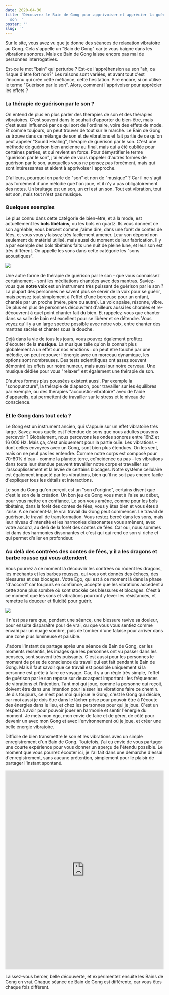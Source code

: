 ```yaml
---
date: 2020-04-30
title: 'Découvrez le Bain de Gong pour apprivoiser et apprécier la guérison par le
  son  '
poster: ''
slug: ''
---
```

Sur le site, vous avez vu que je donne des séances de relaxation vibratoire au Gong. Cela s'appelle un "Bain de Gong" car je vous baigne dans les vibrations sonores. Mais ce Bain de Gong laisse encore pas mal de personnes interrogatives.

Est-ce le mot "bain" qui perturbe ? Est-ce l'appréhension au son "ah, ca risque d'être fort non?" Les raisons sont variées, et avant tout c'est l'inconnu qui crée cette méfiance, cette hésitation. Pire encore, si on utilise le terme "Guérison par le son". Alors, comment l'apprivoiser pour apprécier les effets ?

### La thérapie de guérison par le son ?

On entend de plus en plus parler des thérapies de son et des thérapies vibratoires. C'est souvent dans le souhait d'apporter du bien-être, mais c'est aussi influencé par ce qui sort de l'ordinaire, voire des effets de mode. Et comme toujours, on peut trouver de tout sur le marché. Le Bain de Gong se trouve dans ce mélange de son et de vibrations et fait partie de ce qu'on peut appeler "Sound Healing", thérapie de guérison par le son. C'est une méthode de guérison bien ancienne au final, mais qui a été oubliée pour certaines parties, et qui revient en force. Pour démystifier le terme "guérison par le son", j'ai envie de vous rappeler d'autres formes de guérison par le son, auxquelles vous ne pensez pas forcément, mais qui sont intéressantes et aident à apprivoiser l'approche.

D'ailleurs, pourquoi on parle de "son" et non de "musique" ? Car il ne s'agit pas forcément d'une mélodie que l'on joue, et il n'y a pas obligatoirement des notes. Un bruitage est un son, un cri est un son. Tout est vibration, tout est son, mais tout n'est pas musique.

### Quelques exemples

Le plus connu dans cette catégorie de bien-être, et à la mode, est actuellement les **bols tibétains**, ou les bols en quartz. Ils vous donnent ce son agréable, vous bercent comme j'aime dire, dans une forêt de contes de fées, et vous vous y laissez très facilement amener. Leur son dépend non seulement du matériel utilisé, mais aussi du moment de leur fabrication. Il y a par exemple des bols tibétains faits une nuit de pleine lune, et leur son est très différent. On appelle les sons dans cette catégorie les "sons acoustiques".

![](/images/Canva_Fairy_forest.jpg)

Une autre forme de thérapie de guérison par le son - que vous connaissez certainement - sont les méditations chantées avec des mantras. Saviez-vous que **notre voix** est un instrument très puissant de guérison par le son ? La plupart des personnes ne savent plus se servir de la voix pour se guérir, mais pensez tout simplement à l'effet d'une berceuse pour un enfant, chantée par un proche (mère, père ou autre). La voix apaise, résonne, vibre. De plus en plus de personnes découvrent d'ailleurs aussi les chorales et re-découvrent à quel point chanter fait du bien. Et rappelez-vous que chanter dans sa salle de bain est excellent pour se libérer et se détendre. Vous voyez qu'il y a un large spectre possible avec notre voix, entre chanter des mantras sacrés et chanter sous la douche.

Déjà dans la vie de tous les jours, vous pouvez également profitez d'écouter de la **musique**. La musique telle qu'on la connait plus globalement a un effet sur nos émotions : on peut être touché par une mélodie, on peut retrouver l'énergie avec un morceau dynamique, les options sont nombreuses. Des tests scientifiques ont assez souvent démontré les effets sur notre humeur, mais aussi sur notre cerveau. Une musique dédiée pour vous "relaxer" est également une thérapie de son.

D'autres formes plus poussées existent aussi. Par exemple la "sonopuncture", la thérapie de diapason, pour travailler sur les équilibres par exemple, ou des thérapies "accoustic-vibratoire" avec de l'aide d'appareils, qui permettent de travailler sur le stress et le niveau de conscience.

### Et le Gong dans tout cela ?

Le Gong est un instrument ancien, qui s'appuie sur un effet vibratoire très large. Savez-vous quelle est l'étendue de sons que nous adultes pouvons percevoir ? Globalement, nous percevons les ondes sonores entre 16hZ et 16 000 Hz. Mais ça, c'est uniquement pour la partie ouïe. Les vibrations - dont celles envoyées avec un Gong, sont bien plus étendues. On les sent, mais on ne peut pas les entendre.  Comme notre corps est composé pour 70-80% d'eau - comme la planète terre, coïncidence ou pas - les vibrations dans toute leur étendue peuvent travailler notre corps et travailler sur l'assouplissement et la levée de certains blocages. Notre système cellulaire est également impacté par les vibrations, bien qu'il ne soit pas encore facile d'expliquer tous les détails et interactions.

Le son du Gong qu'on perçoit est un "son d'origine", certains disent que c'est le son de la création. Un bon jeu de Gong vous met à l'aise au début, pour vous mettre en confiance. Le son vous amène, comme pour les bols tibétains, dans la forêt des contes de fées, vous y êtes bien et vous êtes à l'aise. A ce moment-là, le vrai travail du Gong peut commencer. Le travail de guérison, le travail de transformation. Vous restez bercé dans les sons, mais leur niveau d'intensité et les harmonies dissonantes vous amènent, avec votre accord, au delà de la forêt des contes de fées. Car oui, nous sommes ici dans des harmonies dissonantes et c'est qui qui rend ce son si riche et qui permet d'aller en profondeur. 

### Au delà des contrées des contes de fées, y il a les dragons et barbe rousse qui vous attendent

Vous pourrez à ce moment là découvrir les contrées où rôdent les dragons, les méchants et les barbes rousses, qui vous ont donnés des échecs, des blessures et des blocages. Votre Ego, qui est à ce moment là dans la phase "d'accord" car toujours en confiance, accepte que les vibrations accèdent à cette zone plus sombre où sont stockés ces blessures et blocages. C'est à ce moment que les sons et vibrations pourront y lever les résistances, et remettre la douceur et fluidité pour guérir.

![](/images/Canva_Mountain_During_Cloudy_Sky.jpg)

Il n'est pas rare que, pendant une séance, une blessure ravive sa douleur, pour ensuite disparaître pour de vrai, ou que vous vous sentiez comme envahi par un nuage sombre, puis de tomber d'une falaise pour arriver dans une zone plus lumineuse et paisible.

J'adore l'instant de partage après une séance de Bain de Gong, car les moments ressentis, les images que les personnes ont vu passer dans les pensées, sont souvent très puissants. C'est aussi pour les personnes le moment de prise de conscience du travail qui est fait pendant le Bain de Gong. Mais il faut savoir que ce travail est possible uniquement si la personne est prête à faire ce voyage. Car, il y a un règle très simple, l'effet de guérison par le son repose sur deux aspect important : les fréquences de vibrations et l'intention. Tant moi qui joue, comme la personne qui reçoit, doivent être dans une intention pour laisser les vibrations faire ce chemin. Je dis toujours, ce n'est pas moi qui joue le Gong, c'est le Gong qui décide, car moi aussi je dois être dans le lâcher prise pour pouvoir être à l'écoute des énergies dans le lieu, et chez les personnes pour qui je joue. C'est un respect à avoir pour pouvoir jouer en harmonie et sentir l'énergie du moment. Je mets mon égo, mon envie de faire et de gérer, de côté pour devenir un avec mon Gong et avec l'environnement où je joue, et créer une belle énergie vibratoire.

Difficile de bien transmettre  le son et les vibrations avec un simple enregistrement d'un Bain de Gong. Toutefois, j'ai eu envie de vous partager une courte expérience pour vous donner un aperçu de l'étendu possible. Le moment que vous pourrez écouter ici, je l'ai fait dans une démarche d'essai d'enregistrement, sans aucune prétention, simplement pour le plaisir de partager l'instant spontané.

<iframe width="1120" height="630" style="max-width: 100%" src="https://www.youtube.com/embed/lcABQNErvXc" frameborder="0" allow="accelerometer; autoplay; encrypted-media; gyroscope; picture-in-picture" allowfullscreen></iframe>

Laissez-vous bercer, belle découverte, et expérimentez ensuite les Bains de Gong en vrai. Chaque séance de Bain de Gong est différente, car vous êtes chaque fois différent.